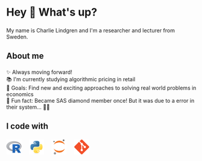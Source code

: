 <h1 align="left">Hey 👋 What's up?</h1>

###

<p align="left">My name is Charlie Lindgren and I'm a researcher and lecturer from Sweden.</p>

###

<h2 align="left">About me</h2>

###

<p align="left">✨ Always moving forward! <br>📚 I'm currently studying algorithmic pricing in retail<br>🎯 Goals: Find new and exciting approaches to solving real world problems in economics<br>🎲 Fun fact: Became SAS diamond member once! But it was due to a error in their system... 🤷‍♂️  </p>

###

<h2 align="left">I code with</h2>

###

<div align="left">
  <img src=https://github.com/devicons/devicon/blob/v2.16.0/icons/r/r-original.svg height="40" alt="r logo"  />
  <img width="12" />
  <img src="https://github.com/devicons/devicon/blob/v2.16.0/icons/python/python-original.svg" height="40" alt="python logo"  />
  <img width="12" />
  <img src="https://github.com/devicons/devicon/blob/v2.16.0/icons/jupyter/jupyter-original.svg" height="40" alt="jupyter logo"  />
  <img width="12" />
  <img src="https://github.com/devicons/devicon/blob/v2.16.0/icons/git/git-original.svg" height="40" alt="git logo"  />
</div>

###
